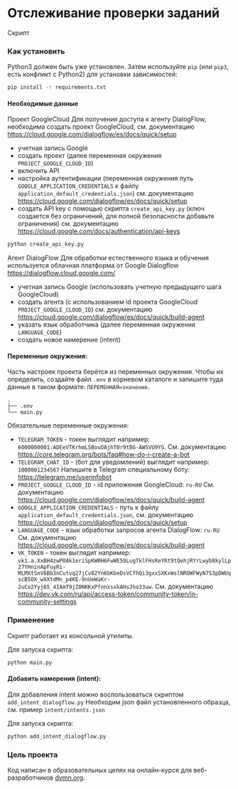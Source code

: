 # Отслеживание проверки заданий
Скрипт

### Как установить
Python3 должен быть уже установлен. 
Затем используйте `pip` (или `pip3`, есть конфликт с Python2) для установки зависимостей:

```sh
pip install -r requirements.txt
```
#### Необходимые данные

Проект GoogleCloud
Для получения доступа к агенту DialogFlow, необходима создать проект GoogleCloud, см. документацию https://cloud.google.com/dialogflow/es/docs/quick/setup
 - учетная запись Google
 - создать проект (далее переменная окружения `PROJECT_GOOGLE_CLOUD_ID`)
 - включить API
 - настройка аутентификации (переменная окружения путь `GOOGLE_APPLICATION_CREDENTIALS` к файлу `application_default_credentials.json`) см. документацию https://cloud.google.com/dialogflow/es/docs/quick/setup
 - создать API key с помощью скрипта `create_api_key.py` (ключ создается без ограничений, для полной безопасности добавьте ограничения) см. документацию https://cloud.google.com/docs/authentication/api-keys
```sh
python create_api_key.py
```
Агент DialogFlow
Для обработки естественного языка и обучения используется облачная платформа от Google Dialogflow https://dialogflow.cloud.google.com/
 - учетная запись Google (использовать учетную предыдущего шага GoogleCloud)
 - создать агента (с использованием id проекта GoogleCloud `PROJECT_GOOGLE_CLOUD_ID`) см. документацию https://cloud.google.com/dialogflow/es/docs/quick/build-agent
 - указать язык обработчика (далее переменная окружения `LANGUAGE_CODE`)
 - создать новое намерение (intent) 

#### Переменные окружения:

Часть настроек проекта берётся из переменных окружения. Чтобы их определить, создайте файл `.env` в корневом каталоге и запишите туда данные в таком формате: `ПЕРЕМЕННАЯ=значение`.

```
.
├── .env
└── main.py
```
Обязательные переменные окружения:
- `TELEGRAM_TOKEN` - токен выглядит например: `6000000001:ADEeVTKrhmLSBouDAjhT0r9tBG-AW5VU9YG`. См. документацию https://core.telegram.org/bots/faq#how-do-i-create-a-bot
- `TELEGRAM_CHAT_ID` - (бот для уведомлений) выглядит например: `1000001234567` Напишите в Telegram специальному боту: https://telegram.me/userinfobot
- `PROJECT_GOOGLE_CLOUD_ID` - id приложения GoogleCloud: `ru-RU` См. документацию https://cloud.google.com/dialogflow/es/docs/quick/build-agent
- `GOOGLE_APPLICATION_CREDENTIALS` - путь к файлу `application_default_credentials.json`, см. документацию https://cloud.google.com/dialogflow/es/docs/quick/setup
- `LANGUAGE_CODE` - язык обработки запросов агента DialogFlow: `ru-RU` См. документацию https://cloud.google.com/dialogflow/es/docs/quick/build-agent
- `VK_TOKEN` - токен выглядит например: `vk1.a.XxBH4zwP0Ak1eriSpKWRH6FwWE59LugTklFHsReYRt9tQehjRYrLwyb8kylLp27YHninApFuyRi-MLMXtSnV6Bb3nCutvq27jCv82Yn6bKbeDsVCfhQi3gxxSXKxWslNROWFWyN7S3pDWUqscB5OX_wXXtdMn_p4KE-9nUeWaKr-2uCo2Yyj65_4IAmT9jZ0NKKxPfnnxsxkAHsJho33uw`. См. документацию https://dev.vk.com/ru/api/access-token/community-token/in-community-settings


### Применение
Скрипт работает из консольной утилиты.

Для запуска скрипта:
```sh
python main.py
```

#### Добавить намерения (intent):
Для добавления intent можно воспользоваться скриптом `add_intent_dialogflow.py`
Необходим json файл установленного образца, см. пример `intent/intents.json`

Для запуска скрипта:

```sh
python add_intent_dialogflow.py
```

### Цель проекта

Код написан в образовательных целях на онлайн-курсе для веб-разработчиков [dvmn.org](https://dvmn.org/).
